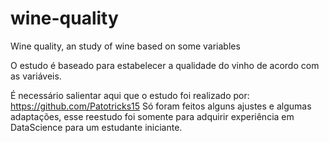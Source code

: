 # wine-quality

Wine quality, an study of wine based on some variables  

O estudo é baseado para estabelecer a qualidade do vinho de acordo com as variáveis. 

É necessário salientar aqui que o estudo foi realizado por: https://github.com/Patotricks15
Só foram feitos alguns ajustes e algumas adaptações, esse reestudo foi somente para adquirir experiência em DataScience para um estudante iniciante. 
